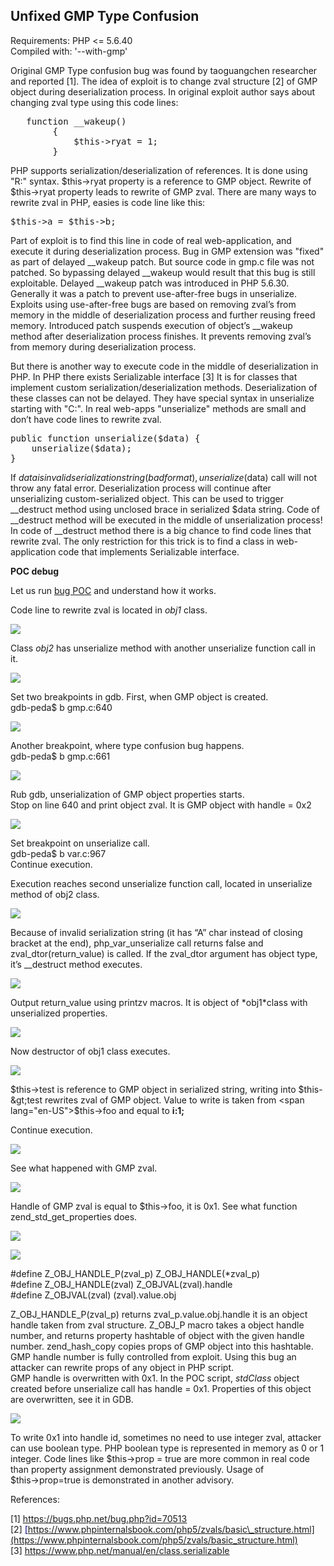 ## Unfixed GMP Type Confusion

Requirements: PHP &lt;= 5.6.40\
Compiled with: '--with-gmp'

Original GMP Type confusion bug was found by taoguangchen researcher and reported \[1\].
The idea of exploit is to change zval structure \[2\] of GMP object during deserialization process.
In original exploit author says about changing zval type using this code lines:
<pre class="western">	function __wakeup()
        {
            $this->ryat = 1;
        }
</pre>

PHP supports serialization/deserialization of references. It is done using "R:" syntax. $this→ryat property is a reference to GMP object. Rewrite of $this→ryat property leads to rewrite of GMP zval.
There are many ways to rewrite zval in PHP, easies is code line like this:
<pre>$this->a = $this->b;</pre>
Part of exploit is to find this line in code of real web-application, and execute it during deserialization process.
Bug in GMP extension was "fixed" as part of delayed \_\_wakeup patch. But source code in gmp.c file was not patched. So bypassing delayed \_\_wakeup would result that this bug is still exploitable. Delayed \_\_wakeup patch was introduced in PHP 5.6.30. Generally it was a patch to prevent use-after-free bugs in unserialize. Exploits using use-after-free bugs are based on removing zval’s from memory in the middle of deserialization process and further reusing freed memory. Introduced patch suspends execution of object’s \_\_wakeup method after deserialization process finishes. It prevents removing zval’s from memory during deserialization process.

But there is another way to execute code in the middle of deserialization in PHP. In PHP there exists Serializable interface \[3\] It is for classes that implement custom serialization/deserialization methods. Deserialization of these classes can not be delayed. They have special syntax in unserialize starting with "C:". In real web-apps "unserialize" methods are small and don’t have code lines to rewrite zval.
<pre class="western">public function unserialize($data) {
	unserialize($data);
}
</pre>
If $data is invalid serialization string (bad format), unserialize($data) call will not throw any fatal error. Deserialization process will continue after unserializing custom-serialized object. This can be used to trigger \_\_destruct method using unclosed brace in serialized $data string. Code of \_\_destruct method will be executed in the middle of unserialization process! In code of \_\_destruct method there is a big chance to find code lines that rewrite zval. The only restriction for this trick is to find a class in web-application code that implements Serializable interface.

**POC debug**

Let us run [bug POC](./GMP_type_conf_POC.php) and understand how it works.

Code line to rewrite zval is located in *obj1* class.

![](./images/gmp_type_conf_html_de16b5bb2238a9b7.png)

Class *obj2* has unserialize method with another unserialize function call in it.

![](./images/gmp_type_conf_html_d0543afac0dcd60c.png)

Set two breakpoints in gdb. First, when GMP object is created.\
gdb-peda$ b gmp.c:640

![](./images/gmp_type_conf_html_6ad048eec7b2057f.png)

Another breakpoint, where type confusion bug happens.\
gdb-peda$ b gmp.c:661

![](./images/gmp_type_conf_html_e4a58805756091b1.png)

Rub gdb, unserialization of GMP object properties starts.\
Stop on line 640 and print object zval. It is GMP object with handle = 0x2

![](./images/gmp_type_conf_html_57ecb71f480ddf12.png)

Set breakpoint on unserialize call.\
gdb-peda$ b var.c:967\
Continue execution.

Execution reaches second unserialize function call, located in unserialize method of obj2 class.

![](./images/gmp_type_conf_html_d0543afac0dcd60c.png)

Because of invalid serialization string (it has “A” char instead of closing bracket at the end), php\_var\_unserialize call returns <span style="font-style: normal">false</span> and zval\_dtor(return\_value) is called. If the zval\_dtor argument has object type, it’s \_\_destruct method executes.

![](./images/gmp_type_conf_html_2e481d6c5646c62e.png)

Output return\_value using printzv macros. It is object of *<span style="font-weight: normal">obj1</span>*class with unserialized properties.

![](./images/gmp_type_conf_html_69633d182ced5abf.png)

Now destructor of obj1 class executes.

![](./images/gmp_type_conf_html_b1c9863272aabe0.png)

$this-&gt;test is reference to GMP object in serialized string, writing into $this-&gt;test rewrites zval of GMP object. Value to write is taken from <span lang="en-US">$this→foo and equal to </span><span lang="en-US">**i:1;**</span>

Continue execution.

![](./images/gmp_type_conf_html_e4a58805756091b1.png)

See what happened with GMP zval.

![](./images/gmp_type_conf_html_2f77c8e6b87a72bf.png)

Handle of GMP zval is equal to $this→foo, it is 0x1.
See what function zend\_std\_get\_properties does.

![](./images/gmp_type_conf_html_8f366306486ad4f2.png)

![](./images/gmp_type_conf_html_1ef82a2ecc309fad.png)

\#define Z\_OBJ\_HANDLE\_P(zval\_p) Z\_OBJ\_HANDLE(\*zval\_p)\
\#define Z\_OBJ\_HANDLE(zval) Z\_OBJVAL(zval).handle\
\#define Z\_OBJVAL(zval) (zval).value.obj

Z\_OBJ\_HANDLE\_P(zval\_p) returns zval\_p.value.obj.handle it is an object handle taken from zval structure. Z\_OBJ\_P macro takes a object handle number, and returns property hashtable of object with the given handle number. zend\_hash\_copy copies props of GMP object into this hashtable.
GMP handle number is fully controlled from exploit. Using this bug an attacker can rewrite props of any object in PHP script.\
GMP handle is overwritten with 0x1. In the POC script, *stdClass* object created before unserialize call has handle = 0x1. Properties of this object are overwritten, see it in GDB.

![](./images/gmp_type_conf_html_ba791a6b19815137.png)

To write 0x1 into handle id, sometimes no need to use integer zval, attacker can use boolean type. PHP boolean type is represented in memory as 0 or 1 integer. Code lines like $this→prop = true are more common in real code than property assignment demonstrated previously.
Usage of $this→prop=true is demonstrated in another advisory.

References:

\[1\] <font color="#000080"><span lang="zxx"><u><https://bugs.php.net/bug.php?id=70513></u></span></font>\
\[2\] <font color="#000080"><span lang="zxx"><u>[https://www.phpinternalsbook.com/php5/zvals/basic\_structure.html](https://www.phpinternalsbook.com/php5/zvals/basic_structure.html)</u></span></font>\
\[3\] <font color="#000080"><span lang="zxx"><u><https://www.php.net/manual/en/class.serializable></u></span></font>